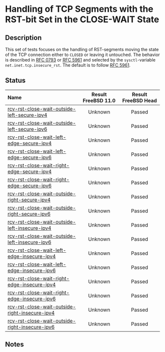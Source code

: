 # Handling of TCP Segments with the RST-bit Set in the CLOSE-WAIT State

## Description
This set of tests focuses on the handling of RST-segments moving the state of the TCP connection
either to `CLOSED` or leaving it untouched.
The behavior is described in [RFC 0793](https://tools.ietf.org/html/rfc0793) or
[RFC 5961](https://tools.ietf.org/html/rfc5961#section-3) and selected by the
`sysctl`-variable `net.inet.tcp.insecure_rst`.
The default is to follow [RFC 5961](https://tools.ietf.org/html/rfc5961#section-3).

## Status

| Name                                                                                                                                                                                                                                         | Result FreeBSD 11.0 | Result FreeBSD Head |
|:---------------------------------------------------------------------------------------------------------------------------------------------------------------------------------------------------------------------------------------------|:-------------------:|:-------------------:|
|[rcv-rst-close-wait-outside-left-secure-ipv4](rcv-rst-close-wait-outside-left-secure-ipv4.pkt "Ensure that the reception of a TCP RST with SEG.SEQ=RCV.NXT-1 in the CLOSE-WAIT state does not affect the TCP connection")                     | Unknown             | Passed              |
|[rcv-rst-close-wait-outside-left-secure-ipv6](rcv-rst-close-wait-outside-left-secure-ipv6.pkt "Ensure that the reception of a TCP RST with SEG.SEQ=RCV.NXT-1 in the CLOSE-WAIT state does not affect the TCP connection")                     | Unknown             | Passed              |
|[rcv-rst-close-wait-left-edge-secure-ipv4](rcv-rst-close-wait-left-edge-secure-ipv4.pkt "Ensure that the reception of a TCP RST with SEG.SEQ=RCV.NXT in the CLOSE-WAIT state destroys the TCP connection")                                    | Unknown             | Passed              |
|[rcv-rst-close-wait-left-edge-secure-ipv6](rcv-rst-close-wait-left-edge-secure-ipv6.pkt "Ensure that the reception of a TCP RST with SEG.SEQ=RCV.NXT in the CLOSE-WAIT state destroys the TCP connection")                                    | Unknown             | Passed              |
|[rcv-rst-close-wait-right-edge-secure-ipv4](rcv-rst-close-wait-right-edge-secure-ipv4.pkt "Ensure that the reception of a TCP RST with SEG.SEQ=RCV.NXT+RCV.WND-1 in the CLOSE-WAIT state triggers the sending of a challenge ACK")            | Unknown             | Passed              |
|[rcv-rst-close-wait-right-edge-secure-ipv6](rcv-rst-close-wait-right-edge-secure-ipv6.pkt "Ensure that the reception of a TCP RST with SEG.SEQ=RCV.NXT+RCV.WND-1 in the CLOSE-WAIT state triggers the sending of a challenge ACK")            | Unknown             | Passed              |
|[rcv-rst-close-wait-outside-right-secure-ipv4](rcv-rst-close-wait-outside-right-secure-ipv4.pkt "Ensure that the reception of a TCP RST with SEG.SEQ=RCV.NXT+RCV.WND in the CLOSE-WAIT state does not affect the TCP connection")             | Unknown             | Passed              |
|[rcv-rst-close-wait-outside-right-secure-ipv6](rcv-rst-close-wait-outside-right-secure-ipv6.pkt "Ensure that the reception of a TCP RST with SEG.SEQ=RCV.NXT+RCV.WND in the CLOSE-WAIT state does not affect the TCP connection")             | Unknown             | Passed              |
|[rcv-rst-close-wait-outside-left-insecure-ipv4](rcv-rst-close-wait-outside-left-secure-ipv4.pkt "Ensure that the reception of a TCP RST with SEG.SEQ=RCV.NXT-1 in the CLOSE-WAIT state does not affect the TCP connection")                   | Unknown             | Passed              |
|[rcv-rst-close-wait-outside-left-insecure-ipv6](rcv-rst-close-wait-outside-left-secure-ipv6.pkt "Ensure that the reception of a TCP RST with SEG.SEQ=RCV.NXT-1 in the CLOSE-WAIT state does not affect the TCP connection")                   | Unknown             | Passed              |
|[rcv-rst-close-wait-left-edge-insecure-ipv4](rcv-rst-close-wait-left-edge-insecure-ipv4.pkt "Ensure that the reception of a TCP RST with SEG.SEQ=RCV.NXT in the CLOSE-WAIT state destroys the TCP connection")                                | Unknown             | Passed              |
|[rcv-rst-close-wait-left-edge-insecure-ipv6](rcv-rst-close-wait-left-edge-insecure-ipv6.pkt "Ensure that the reception of a TCP RST with SEG.SEQ=RCV.NXT in the CLOSE-WAIT state destroys the TCP connection")                                | Unknown             | Passed              |
|[rcv-rst-close-wait-right-edge-insecure-ipv4](rcv-rst-close-wait-right-edge-insecure-ipv4.pkt "Ensure that the reception of a TCP RST with SEG.SEQ=RCV.NXT+RCV.WND-1 in the CLOSE-WAIT state destroys the TCP connection")                    | Unknown             | Passed              |
|[rcv-rst-close-wait-right-edge-insecure-ipv6](rcv-rst-close-wait-right-edge-insecure-ipv6.pkt "Ensure that the reception of a TCP RST with SEG.SEQ=RCV.NXT+RCV.WND-1 in the CLOSE-WAIT state destroys the TCP connection")                    | Unknown             | Passed              |
|[rcv-rst-close-wait-outside-right-insecure-ipv4](rcv-rst-close-wait-outside-right-insecure-ipv4.pkt "Ensure that the reception of a TCP RST with SEG.SEQ=RCV.NXT+RCV.WND in the CLOSE-WAIT state does not affect the TCP connection")         | Unknown             | Passed              |
|[rcv-rst-close-wait-outside-right-insecure-ipv6](rcv-rst-close-wait-outside-right-insecure-ipv6.pkt "Ensure that the reception of a TCP RST with SEG.SEQ=RCV.NXT+RCV.WND in the CLOSE-WAIT state does not affect the TCP connection")         | Unknown             | Passed              |

## Notes
